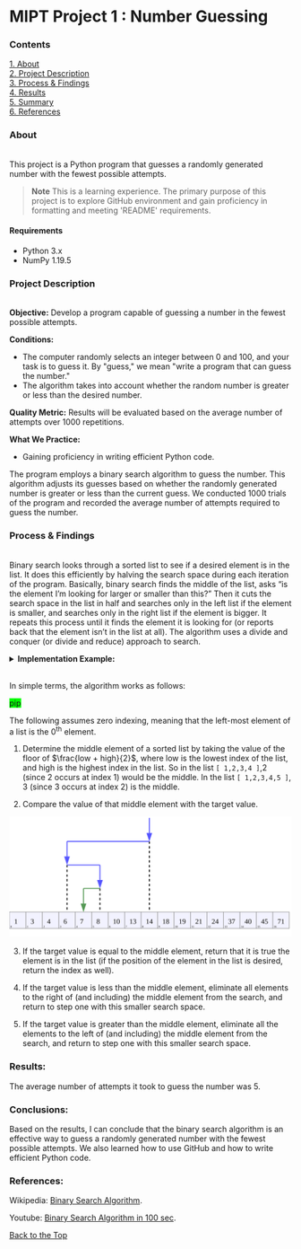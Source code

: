 # MIPT Project 1 : Number Guessing


### Contents <a name="contents"></a>

[1. About](#about)  
[2. Project Description](#description)  
[3. Process & Findings](#process)  
[4. Results](#results)    
[5. Summary](#conclusions)  
[6. References](#references)  

### About <a name="about"></a> 
\
This project is a Python program that guesses a randomly generated number with the fewest possible attempts.
> **Note**
> This is a learning experience. The primary purpose of this project is to explore GitHub environment and gain proficiency in formatting and meeting 'README' requirements.

#### Requirements

* Python 3.x   
* NumPy 1.19.5
 

### Project Description <a name="description"></a>   
\
**Objective:**
Develop a program capable of guessing a number in the fewest possible attempts.

**Conditions:**
- The computer randomly selects an integer between 0 and 100, and your task is to guess it. By "guess," we mean "write a program that can guess the number."
- The algorithm takes into account whether the random number is greater or less than the desired number.

**Quality Metric:**
Results will be evaluated based on the average number of attempts over 1000 repetitions.

**What We Practice:**
- Gaining proficiency in writing efficient Python code.

The program employs a binary search algorithm to guess the number. This algorithm adjusts its guesses based on whether the randomly generated number is greater or less than the current guess. We conducted 1000 trials of the program and recorded the average number of attempts required to guess the number.

### Process & Findings <a name="process"></a>
\
Binary search looks through a sorted list to see if a desired element is in the list. It does this efficiently by halving the search space during each iteration of the program. Basically, binary search finds the middle of the list, asks “is the element I’m looking for larger or smaller than this?” Then it cuts the search space in the list in half and searches only in the left list if the element is smaller, and searches only in the right list if the element is bigger. It repeats this process until it finds the element it is looking for (or reports back that the element isn’t in the list at all). The algorithm uses a divide and conquer (or divide and reduce) approach to search. 

<details><summary><b>Implementation Example:</b></summary>

```py
def binary_search(list, key):
    low = 0
    high = len(list) - 1

    while low <= high:
        mid = (low + high) // 2
        midVal = list[mid]
        if midVal == key:
            return mid
        if midVal > key:
            high = mid - 1
        else:
            low = mid + 1

    return 'not found'
```
</details>

\
In simple terms, the algorithm works as follows:

<span style="background-color: #00ff00;">pip</span>

The following assumes zero indexing, meaning that the left-most element of a list is the 
0<sup>th</sup> element.

1. Determine the middle element of a sorted list by taking the value of the floor of $\frac{low + high}{2}$, where low is the lowest index of the list, and high is the highest index in the list. So in the list `[ 1,2,3,4 ]`,2 (since 2 occurs at index 1) would be the middle. In the list `[ 1,2,3,4,5 ]`, 3 (since 3 occurs at index 2) is the middle.    

2. Compare the value of that middle element with the target value.


![Image](binary_search_depiction.png)


3. If the target value is equal to the middle element, return that it is true the element is in the list (if the position of the element in the list is desired, return the index as well).

4. If the target value is less than the middle element, eliminate all elements to the right of (and including) the middle element from the search, and return to step one with this smaller search space.

5. If the target value is greater than the middle element, eliminate all the elements to the left of (and including) the middle element from the search, and return to step one with this smaller search space.

### Results: <a name="results"></a>

The average number of attempts it took to guess the number was 5.


### Conclusions: <a name="conclusions"></a>

Based on the results, I can conclude that the binary search algorithm is an effective way to guess a randomly generated number with the fewest possible attempts. We also learned how to use GitHub and how to write efficient Python code.

### References: <a name="conclusions"></a>

Wikipedia: [Binary Search Algorithm](https://en.wikipedia.org/wiki/Binary_search_algorithm).

Youtube: [Binary Search Algorithm in 100 sec](https://www.youtube.com/watch?v=MFhxShGxHWc).

[Back to the Top](#contents)